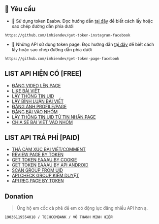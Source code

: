 
## 🔑 Yêu cầu

+ 📝 Sử dụng token Eaabw. Đọc hướng dẫn [tại đây](https://github.com/imhiendev/get-token-instagram-facebook) để biết cách lấy hoặc sao chép đường dẫn phía dưới

```hash
https://github.com/imhiendev/get-token-instagram-facebook
```
+ 📝 Những API sử dụng token page. Đọc hướng dẫn [tại đây](https://github.com/imhiendev/get-token-page-facebook) để biết cách lấy hoặc sao chép đường dẫn phía dưới

```hash
https://github.com/imhiendev/get-token-page-facebook
```

## LIST API HIỆN CÓ [**FREE**]
+ [ĐĂNG VIDEO LÊN PAGE](https://github.com/imhiendev/API_FACEBOOK/blob/main/upload-video-to-page.md)
+ [LIKE BÀI VIẾT](https://github.com/imhiendev/API_FACEBOOK/blob/main/like_post.md)
+ [LẤY THÔNG TIN UID](https://github.com/imhiendev/API_FACEBOOK/blob/main/get-info-id.md)
+ [LẤY BÌNH LUẬN BÀI VIẾT](https://github.com/imhiendev/API_FACEBOOK/blob/main/get-comment-post.md)
+ [ĐĂNG ẢNH PROFILE/PAGE](https://github.com/imhiendev/API_FACEBOOK/blob/main/upload-image.md)
+ [ĐĂNG BÀI VÀO NHÓM](https://github.com/imhiendev/API_FACEBOOK/blob/main/upload-status-to-group.md)
+ [LẤY THÔNG TIN UID TỪ TIN NHẮN PAGE](https://github.com/imhiendev/API_FACEBOOK/blob/main/get-info-user-message-page.md)
+ [CHIA SẼ BÀI VIẾT VÀO NHÓM](https://github.com/imhiendev/API_FACEBOOK/blob/main/share-post-to-group.md)

## LIST API TRẢ PHÍ [**PAID**]
+ [THẢ CẢM XÚC BÀI VIẾT/COMMENT ](https://t.me/sironho)
+ [REVIEW PAGE BY TOKEN ](https://t.me/sironho)
+ [GET TOKEN EAAAU BY COOKIE ](https://t.me/sironho)
+ [GET TOKEN EAAAU BY API ANDROID ](https://t.me/sironho)
+ [SCAN GROUP FROM UID](https://t.me/sironho)
+ [API CHECK GROUP KIỂM DUYỆT](https://t.me/sironho)
+ [API REG PAGE BY TOKEN](https://t.me/sironho)
  
## Donation

>Ủng hộ em cốc cà phê để em có động lực đăng nhiều API hơn ạ.

```19036119554018 / TECHCOMBANK / VÕ THANH MINH HIỀN```

